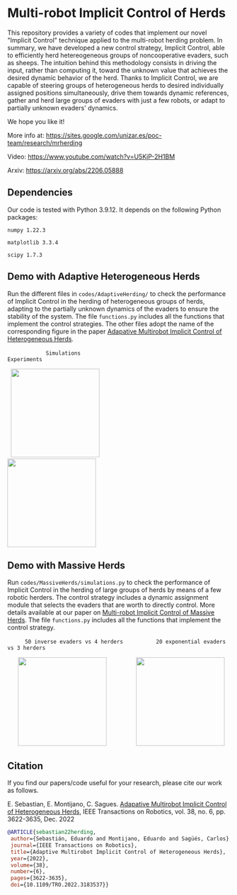 # Multi-robot Implicit Control of Herds

This repository provides a variety of codes that implement our novel "Implicit Control" technique applied to the multi-robot herding problem. In summary, we have developed a new control strategy, Implicit Control, able to efficiently herd hetereogeneous groups of noncooperative evaders, such as sheeps. The intuition behind this methodology consists in driving the input, rather than computing it, toward the unknown value that achieves the desired dynamic behavior of the herd. Thanks to Implicit Control, we are capable of steering groups of heterogeneous herds to desired individually assigned positions simultaneously, drive them towards dynamic references, gather and herd large groups of evaders with just a few robots, or adapt to partially unknown evaders' dynamics.

We hope you like it!

More info at: https://sites.google.com/unizar.es/poc-team/research/mrherding

Video: https://www.youtube.com/watch?v=U5KjP-2H1BM

Arxiv: https://arxiv.org/abs/2206.05888

## Dependencies

Our code is tested with Python 3.9.12. It depends on the following Python packages: 

```numpy 1.22.3```

```matplotlib 3.3.4```

```scipy 1.7.3```

## Demo with Adaptive Heterogeneous Herds
Run the different files in ```codes/AdaptiveHerding/``` to check the performance of Implicit Control in the herding of heterogeneous groups of herds, adapting to the partially unknown dynamics of the evaders to ensure the stability of the system. The file ```functions.py``` includes all the functions that implement the control strategies. The other files adopt the name of the corresponding figure in the paper [Adapative Multirobot Implicit Control of Heterogeneous Herds](https://arxiv.org/abs/2206.05888).

&nbsp; &nbsp; &nbsp; &nbsp; &nbsp; &nbsp; &nbsp; &nbsp; &nbsp; &nbsp; &nbsp; ``` Simulations ```  &nbsp; &nbsp; &nbsp; &nbsp; &nbsp; &nbsp; &nbsp; &nbsp; &nbsp; &nbsp; &nbsp; &nbsp; &nbsp; &nbsp; &nbsp; &nbsp; &nbsp; &nbsp; &nbsp; &nbsp; &nbsp; &nbsp; &nbsp; &nbsp; &nbsp; &nbsp; &nbsp; &nbsp; &nbsp; &nbsp; &nbsp; &nbsp; &nbsp; &nbsp; &nbsp; &nbsp; &nbsp; ``` Experiments ``` 

<p float="left">
&nbsp; <img src="figs/simulationComplete.gif" height="200"> &nbsp; &nbsp; &nbsp; &nbsp; &nbsp; &nbsp; &nbsp; &nbsp; &nbsp; &nbsp; &nbsp; &nbsp; &nbsp;
<img src="figs/experimentComplete.gif" height="200">
</p>

## Demo with Massive Herds
Run ```codes/MassiveHerds/simulations.py``` to check the performance of Implicit Control in the herding of large groups of herds by means of a few robotic herders. The control strategy includes a dynamic assignment module that selects the evaders that are worth to directly control. More details available at our paper on [Multi-robot Implicit Control of Massive Herds](https://arxiv.org/pdf/2209.09705.pdf). The file ```functions.py``` includes all the functions that implement the control strategy.

&nbsp; &nbsp; &nbsp; &nbsp; &nbsp; ``` 50 inverse evaders vs 4 herders ```  &nbsp; &nbsp; &nbsp; &nbsp; &nbsp; &nbsp; &nbsp; &nbsp; &nbsp; ``` 20 exponential evaders vs 3 herders ``` 

<p float="left">
&nbsp; &nbsp; &nbsp;  <img src="figs/figure2done.gif" height="200"> &nbsp; &nbsp; &nbsp; &nbsp; &nbsp; &nbsp; &nbsp; &nbsp;
<img src="figs/figure3adone.gif" height="200">
</p>

## Citation
If you find our papers/code useful for your research, please cite our work as follows.

E. Sebastian, E. Montijano, C. Sagues. [Adapative Multirobot Implicit Control of Heterogeneous Herds](https://arxiv.org/abs/2206.05888), IEEE Transactions on Robotics, vol. 38, no. 6, pp. 3622-3635, Dec. 2022 

 ```bibtex
@ARTICLE{sebastian22herding,
  author={Sebastián, Eduardo and Montijano, Eduardo and Sagüés, Carlos},
  journal={IEEE Transactions on Robotics}, 
  title={Adaptive Multirobot Implicit Control of Heterogeneous Herds}, 
  year={2022},
  volume={38},
  number={6},
  pages={3622-3635},
  doi={10.1109/TRO.2022.3183537}}
```
